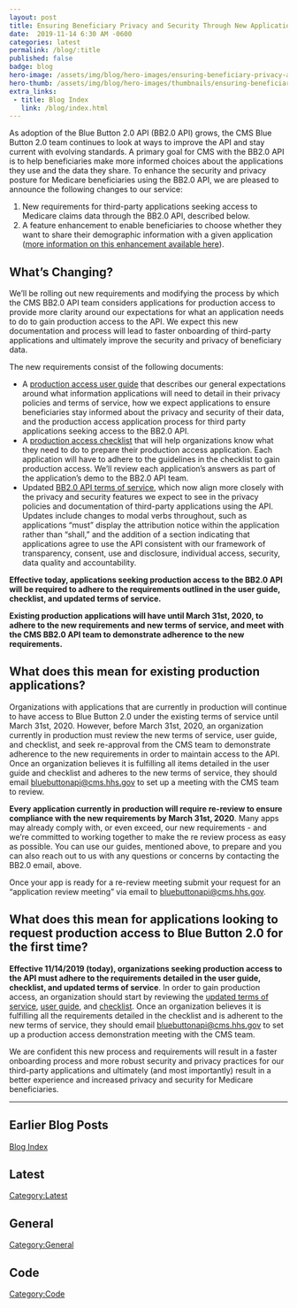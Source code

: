 ```yaml
---
layout: post
title: Ensuring Beneficiary Privacy and Security Through New Application Onboarding Requirements
date:  2019-11-14 6:30 AM -0600
categories: latest
permalink: /blog/:title
published: false
badge: blog
hero-image: /assets/img/blog/hero-images/ensuring-beneficiary-privacy-and-security-through-new-application-onboarding-requirements.jpg
hero-thumb: /assets/img/blog/hero-images/thumbnails/ensuring-beneficiary-privacy-and-security-through-new-application-onboarding-requirements.jpg
extra_links:
 - title: Blog Index
   link: /blog/index.html
---
```


As adoption of the Blue Button 2.0 API (BB2.0 API) grows, the CMS Blue Button 2.0 team continues to look at ways to improve the API and stay current with evolving standards. A primary goal for CMS with the BB2.0 API is to help beneficiaries make more informed choices about the applications they use and the data they share. To enhance the security and privacy posture for Medicare beneficiaries using the BB2.0 API, we are pleased to announce the following changes to our service:

1.	New requirements for third-party applications seeking access to Medicare claims data through the BB2.0 API, described below. 
2.	A feature enhancement to enable beneficiaries to choose whether they want to share their demographic information with a given application ([more information on this enhancement available here](/blog/giving-beneficiaries-more-granular-choice-of-data-sharing-copy.html)).

## What’s Changing?

We’ll be rolling out new requirements and modifying the process by which the CMS BB2.0 API team considers applications for production access to provide more clarity around our expectations for what an application needs to do to gain production access to the API. We expect this new documentation and process will lead to faster onboarding of third-party applications and ultimately improve the security and privacy of beneficiary data.

The new requirements consist of the following documents: 

- A [production access user guide](/guide/) that describes our general expectations around what information applications will need to detail in their privacy policies and terms of service, how we expect applications to ensure beneficiaries stay informed about the privacy and security of their data, and the production access application process for third party applications seeking access to the BB2.0 API.
- A [production access checklist](/checklist/) that will help organizations know what they need to do to prepare their production access application. Each application will have to adhere to the guidelines in the checklist to gain production access. We’ll review each application’s answers as part of the application’s demo to the BB2.0 API team.
- Updated [BB2.0 API terms of service](/terms/), which now align more closely with the privacy and security features we expect to see in the privacy policies and documentation of third-party applications using the API. Updates include changes to modal verbs throughout, such as applications “must” display the attribution notice within the application rather than “shall,” and the addition of a section indicating that applications agree to use the API consistent with our framework of transparency, consent, use and disclosure, individual access, security, data quality and accountability.

**Effective today, applications seeking production access to the BB2.0 API will be required to adhere to the requirements outlined in the user guide, checklist, and updated terms of service.**

**Existing production applications will have until March 31st, 2020, to adhere to the new requirements and new terms of service, and meet with the CMS BB2.0 API team to demonstrate adherence to the new requirements.**

## What does this mean for existing production applications?

Organizations with applications that are currently in production will continue to have access to Blue Button 2.0 under the existing terms of service until March 31st, 2020. However, before March 31st, 2020, an organization currently in production must review the new terms of service, user guide, and checklist, and seek re-approval from the CMS team to demonstrate adherence to the new requirements in order to maintain access to the API. Once an organization believes it is fulfilling all items detailed in the user guide and checklist and adheres to the new terms of service, they should email [bluebuttonapi@cms.hhs.gov](mailto:bluebuttonapi@cms.hhs.gov) to set up a meeting with the CMS team to review. 

**Every application currently in production will require re-review to ensure compliance with the new requirements by March 31st, 2020**. Many apps may already comply with, or even exceed, our new requirements - and we’re committed to working together to make the re review process as easy as possible. You can use our guides, mentioned above, to prepare and you can also reach out to us with any questions or concerns by contacting the BB2.0 email, above.

Once your app is ready for a re-review meeting submit your request for an “application review meeting” via email to [bluebuttonapi@cms.hhs.gov](mailto:bluebuttonapi@cms.hhs.gov).

## What does this mean for applications looking to request production access to Blue Button 2.0 for the first time?

**Effective 11/14/2019 (today), organizations seeking production access to the API must adhere to the requirements detailed in the user guide, checklist, and updated terms of service**. In order to gain production access, an organization should start by reviewing the [updated terms of service](/terms/), [user guide](/guide/), and [checklist](/checklist/). Once an organization believes it is fulfilling all the requirements detailed in the checklist and is adherent to the new terms of service, they should email bluebuttonapi@cms.hhs.gov to set up a production access demonstration meeting with the CMS team. 

We are confident this new process and requirements will result in a faster onboarding process and more robust security and privacy practices for our third-party applications and ultimately (and most importantly) result in a better experience and increased privacy and security for Medicare beneficiaries. 


---
## Earlier Blog Posts

[Blog Index](/blog/)

## Latest
[Category:Latest](/blog/category/latest.html)

## General
[Category:General](/blog/category/general.html)

## Code
[Category:Code](/blog/category/code.html)
